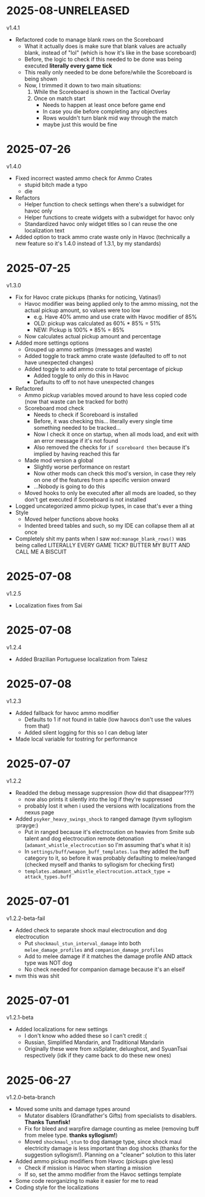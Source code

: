 # 2025-08-UNRELEASED
v1.4.1

- Refactored code to manage blank rows on the Scoreboard
    - What it actually does is make sure that blank values are actually blank, instead of "lol" (which is how it's like in the base scoreboard)
    - Before, the logic to check if this needed to be done was being executed **literally every game tick**
    - This really only needed to be done before/while the Scoreboard is being shown
    - Now, I trimmed it down to two main situations:
        1. While the Scoreboard is shown in the Tactical Overlay
        2. Once on match start
            - Needs to happen at least once before game end
            - In case you die before completing any objectives
            - Rows wouldn't turn blank mid way through the match
            - maybe just this would be fine


# 2025-07-26
v1.4.0

- Fixed incorrect wasted ammo check for Ammo Crates
    - stupid bitch made a typo
    - die
- Refactors
    - Helper function to check settings when there's a subwidget for havoc only
    - Helper functions to create widgets with a subwidget for havoc only
    - Standardized havoc only widget titles so I can reuse the one localization text
- Added option to track ammo crate waste only in Havoc (technically a new feature so it's 1.4.0 instead of 1.3.1, by my standards)

# 2025-07-25
v1.3.0

- Fix for Havoc crate pickups (thanks for noticing, Vatinas!)
    - Havoc modifier was being applied only to the ammo missing, not the actual pickup amount, so values were too low
        - e.g. Have 40% ammo and use crate with Havoc modifier of 85%
        - OLD: pickup was calculated as 60% * 85% = 51%
        - NEW: Pickup is 100% * 85% = 85%
    - Now calculates actual pickup amount and percentage
- Added more settings options
    - Grouped up ammo settings (messages and waste)
    - Added toggle to track ammo crate waste (defaulted to off to not have unexpected changes)
    - Added toggle to add ammo crate to total percentage of pickup
        - Added toggle to only do this in Havoc
        - Defaults to off to not have unexpected changes
- Refactored
    - Ammo pickup variables moved around to have less copied code (now that waste can be tracked for both)
    - Scoreboard mod check
        - Needs to check if Scoreboard is installed
        - Before, it was checking this... literally every single time something needed to be tracked...
        - Now I check it once on startup, when all mods load, and exit with an error message if it's not found
        - Also removed the checks for `if scoreboard then` because it's implied by having reached this far
    - Made mod version a global
        - Slightly worse performance on restart
        - Now other mods can check this mod's version, in case they rely on one of the features from a specific version onward
        - ...Nobody is going to do this
    - Moved hooks to only be executed after all mods are loaded, so they don't get executed if Scoreboard is not installed
- Logged uncategorized ammo pickup types, in case that's ever a thing
- Style
    - Moved helper functions above hooks
    - Indented breed tables and such, so my IDE can collapse them all at once
- Completely shit my pants when I saw `mod:manage_blank_rows()` was being called LITERALLY EVERY GAME TICK? BUTTER MY BUTT AND CALL ME A BISCUIT

# 2025-07-08
v1.2.5

- Localization fixes from Sai

# 2025-07-08
v1.2.4

- Added Brazilian Portuguese localization from Talesz

# 2025-07-08
v1.2.3

- Added fallback for havoc ammo modifier
    - Defaults to 1 if not found in table (low havocs don't use the values from that)
    - Added silent logging for this so I can debug later
- Made local variable for tostring for performance

# 2025-07-07
v1.2.2

- Readded the debug message suppression (how did that disappear???)
    - now also prints it silently into the log if they're suppressed
    - probably lost it when i used the versions with localizations from the nexus page
- Added `psyker_heavy_swings_shock` to ranged damage (tyvm syllogism :prayge:)
    - Put in ranged because it's electrocution on heavies from Smite sub talent and dog electrocution remote detonation (`adamant_whistle_electrocution` so I'm assuming that's what it is)
    - In `settings/buff/weapon_buff_templates.lua` they added the buff category to it, so before it was probably defaulting to melee/ranged (checked myself and thanks to syllogism for checking first)
    - `templates.adamant_whistle_electrocution.attack_type = attack_types.buff`

# 2025-07-01
v1.2.2-beta-fail

- Added check to separate shock maul electrocution and dog electrocution
    - Put `shockmaul_stun_interval_damage` into both `melee_damage_profiles` and `companion_damage_profiles`
    - Add to melee damage if it matches the damage profile AND attack type was NOT dog
    - No check needed for companion damage because it's an elseif
- nvm this was shit

# 2025-07-01
v1.2.1-beta

- Added localizations for new settings
    - I don't know who added these so I can't credit :(
    - Russian, Simplified Mandarin, and Traditional Mandarin
    - Originally these were from xsSplater, deluxghost, and SyuanTsai respectively (idk if they came back to do these new ones)

# 2025-06-27
v1.2.0-beta-branch

- Moved some units and damage types around
    - Mutator disablers (Grandfather's Gifts) from specialists to disablers. **Thanks Tunnfisk!**
    - Fix for bleed and warpfire damage counting as melee (removing buff from melee type. **thanks syllogism!**)
    - Moved `shockmaul_stun` to dog damage type, since shock maul electricity damage is less important than dog shocks (thanks for the suggestion syllogism!). Planning on a "cleaner" solution to this later
- Added ammo pickup modifiers from Havoc (pickups give less)
    - Check if mission is Havoc when starting a mission
    - If so, set the ammo modifier from the Havoc settings template
- Some code reorganizing to make it easier for me to read
- Coding style for the localizations